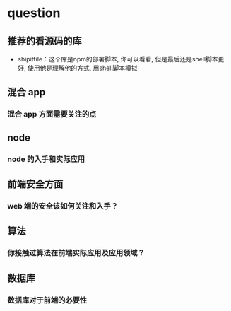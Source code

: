 # question
## 推荐的看源码的库
- shipitfile：这个库是npm的部署脚本, 你可以看看, 但是最后还是shell脚本更好, 使用他是理解他的方式, 用shell脚本模拟

## 混合 app
### 混合 app 方面需要关注的点

## node
### node 的入手和实际应用

## 前端安全方面
### web 端的安全该如何关注和入手？

## 算法
### 你接触过算法在前端实际应用及应用领域？

## 数据库
### 数据库对于前端的必要性